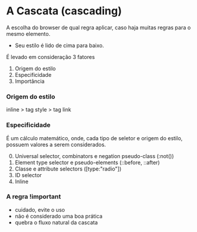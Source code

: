 # A Cascata (cascading)

A escolha do browser de qual regra aplicar, caso haja muitas regras para o mesmo elemento.

* Seu estilo é lido de cima para baixo.

É levado em consideração 3 fatores

1. Origem do estilo
2. Especificidade
3. Importância

### Origem do estilo

inline > tag style > tag link

### Especificidade

É um cálculo matemático, onde, cada tipo de seletor e origem do estilo, possuem valores a serem considerados.

0. Universal selector, combinators e negation pseudo-class (:not())
1. Element type selector e pseudo-elements (::before, ::after)
10. Classe e attribute selectors ([type:"radio"])
100. ID selector
1000. Inline

### A regra !important

* cuidado, evite o uso
* não é considerado uma boa prática
* quebra o fluxo natural da cascata
